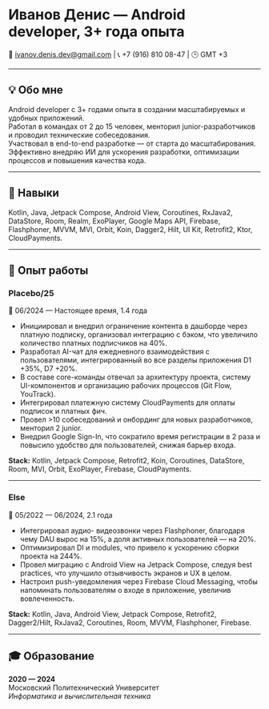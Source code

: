 # Иванов Денис — Android developer, 3+ года опыта  
📧 ivanov.denis.dev@gmail.com | 📞 +7 (916) 810 08-47 | 🕒 GMT +3

---

## 💡 Обо мне  
Android developer с 3+ годами опыта в создании масштабируемых и удобных приложений.  
Работал в командах от 2 до 15 человек, менторил junior-разработчиков и проводил технические собеседования.  
Участвовал в end-to-end разработке — от старта до масштабирования.  
Эффективно внедряю ИИ для ускорения разработки, оптимизации процессов и повышения качества кода.  

---

## 🧠 Навыки  
Kotlin, Java, Jetpack Compose, Android View, Coroutines, RxJava2, DataStore, Room, Realm, ExoPlayer, Google Maps API, Firebase, Flashphoner, MVVM, MVI, Orbit, Koin, Dagger2, Hilt, UI Kit, Retrofit2, Ktor, CloudPayments.

---

## 💼 Опыт работы  

### **Placebo/25**  
📆 06/2024 — Настоящее время, 1.4 года  

- Инициировал и внедрил ограничение контента в дашборде через платную подписку, организовал интеграцию с бэком, что увеличило количество платных подписчиков на 40%.  
- Разработал AI-чат для ежедневного взаимодействия с пользователями, интегрированный во все разделы приложения D1 +35%, D7 +20%.  
- В составе core-команды отвечал за архитектуру проекта, систему UI-компонентов и организацию рабочих процессов (Git Flow, YouTrack).  
- Интегрировал платежную систему CloudPayments для оплаты подписок и платных фич.  
- Провел >10 собеседований и онбординг для новых разработчиков, менторил 2 junior.  
- Внедрил Google Sign-In, что сократило время регистрации в 2 раза и повысило удобство для пользователей, снижая барьер входа.  

**Stack:** Kotlin, Jetpack Compose, Retrofit2, Koin, Coroutines, DataStore, Room, MVI, Orbit, ExoPlayer, Firebase, CloudPayments.  

---

### **Else**  
📆 05/2022 — 06/2024, 2.1 года  

- Интегрировал аудио- видеозвонки через Flashphoner, благодаря чему DAU вырос на 15%, а доля активных пользователей — на 20%.  
- Оптимизировал DI и modules, что привело к ускорению сборки проекта на 244%.  
- Провел миграцию с Android View на Jetpack Compose, следуя best practices, что улучшило отзывчивость экранов и UX в целом.  
- Настроил push-уведомления через Firebase Cloud Messaging, чтобы напоминать пользователям о входе в приложение, увеличив вовлеченность.  

**Stack:** Kotlin, Java, Android View, Jetpack Compose, Retrofit2, Dagger2/Hilt, RxJava2, Coroutines, Room, MVVM, Flashphoner, Firebase.  

---

## 🎓 Образование  
**2020 — 2024**  
Московский Политехнический Университет  
_Информатика и вычислительная техника_  

